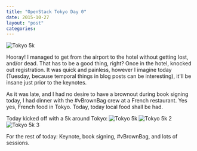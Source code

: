 ```yaml
---
title: "OpenStack Tokyo Day 0"
date: 2015-10-27
layout: "post"
categories: 
---
```


![Tokyo 5k](https://dl.dropboxusercontent.com/u/2201734/IMG_9324.JPG)

Hooray! I managed to get from the airport to the hotel without getting lost, and/or dead. That has to be a good thing, right? Once in the hotel, knocked out registration. It was quick and painless, however I imagine today (Tuesday, because temporal things in blog posts can be interesting), it'll be insane just prior to the keynotes.

As it was late, and I had no desire to have a brownout during book signing today, I had dinner with the #vBrownBag crew at a French restaurant. Yes yes, French food in Tokyo. Today, today local food shall be had.

Today kicked off with a 5k around Tokyo:
![Tokyo 5k](https://dl.dropboxusercontent.com/u/2201734/IMG_9332.JPG)
![Tokyo 5k 2](https://dl.dropboxusercontent.com/u/2201734/IMG_9339.JPG)
![Tokyo 5k 3](https://dl.dropboxusercontent.com/u/2201734/IMG_9342.JPG)

For the rest of today: Keynote, book signing, #vBrownBag, and lots of sessions.